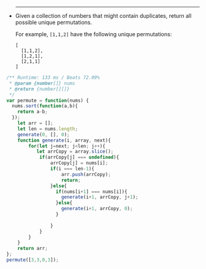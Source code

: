 
 * ------

   Given a collection of numbers that might contain duplicates, return all possible unique permutations.

   For example,
   `[1,1,2]` have the following unique permutations:

   ```
   [
     [1,1,2],
     [1,2,1],
     [2,1,1]
   ]

   ```


```Javascript
/** Runtime: 133 ms / Beats 72.09%
 * @param {number[]} nums
 * @return {number[][]}
 */
var permute = function(nums) {
  nums.sort(function(a,b){
    return a-b;
  });
    let arr = [];
    let len = nums.length;
    generate(0, [], 0);
    function generate(i, array, next){
        for(let j=next; j<len; j++){
           let arrCopy = array.slice();
            if(arrCopy[j] === undefined){
                arrCopy[j] = nums[i];
                if(i === len-1){
                    arr.push(arrCopy);
                    return;
                }else{
                  if(nums[i+1] === nums[i]){
                    generate(i+1, arrCopy, j+1);
                  }else{
                    generate(i+1, arrCopy, 0);
                  }
                    
                }
            }
        }
    }
    return arr;
};
permute([3,3,0,3]);
```

